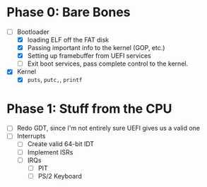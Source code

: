 # Phase 0: Bare Bones
- [ ] Bootloader
  - [X] loading ELF off the FAT disk
  - [X] Passing important info to the kernel (GOP, etc.)
  - [X] Setting up framebuffer from UEFI services
  - [ ] Exit boot services, pass complete control to the kernel.
- [X] Kernel
  - [X] `puts`, `putc,`, `printf`

# Phase 1: Stuff from the CPU
- [ ] Redo GDT, since I'm not entirely sure UEFI gives us a valid one
- [ ] Interrupts
  - [ ] Create valid 64-bit IDT
  - [ ] Implement ISRs
  - [ ] IRQs
    - [ ] PIT
    - [ ] PS/2 Keyboard
